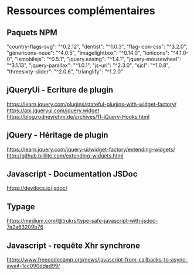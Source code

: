 # Ressources complémentaires

## Paquets NPM
"country-flags-svg": "^0.2.12",
"dentist": "^1.0.3",
"flag-icon-css": "^3.2.0",
"genericons-neue": "^4.0.5",
"imagelightbox": "^0.14.0",
"ionicons": "^4.1.0-0",
"ismobilejs": "^0.5.1",
"jquery.easing": "^1.4.1",
"jquery-mousewheel": "^3.1.13",
"jquery-parallax": "^1.0.1",
"js-url": "^2.3.0",
"sjcl": "^1.0.8",
"threesixty-slider": "^2.0.6",
"trianglify": "^1.2.0"

## jQueryUi - Ecriture de plugin
https://learn.jquery.com/plugins/stateful-plugins-with-widget-factory/
https://api.jqueryui.com/jquery.widget
https://blog.rodneyrehm.de/archives/11-jQuery-Hooks.html

## jQuery - Héritage de plugin
https://learn.jquery.com/jquery-ui/widget-factory/extending-widgets/
http://github.bililite.com/extending-widgets.html

## Javascript - Documentation JSDoc
https://devdocs.io/jsdoc/

## Typage
https://medium.com/@trukrs/type-safe-javascript-with-jsdoc-7a2a63209b76

## Javascript - requête Xhr synchrone
https://www.freecodecamp.org/news/javascript-from-callbacks-to-async-await-1cc090ddad99/